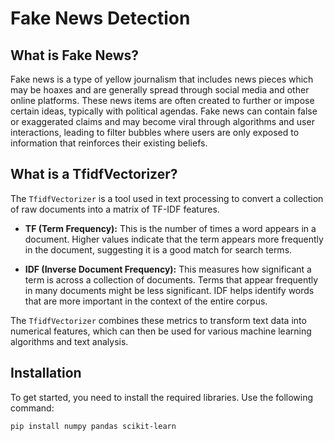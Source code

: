 # Fake News Detection

## What is Fake News?

Fake news is a type of yellow journalism that includes news pieces which may be hoaxes and are generally spread through social media and other online platforms. These news items are often created to further or impose certain ideas, typically with political agendas. Fake news can contain false or exaggerated claims and may become viral through algorithms and user interactions, leading to filter bubbles where users are only exposed to information that reinforces their existing beliefs.

## What is a TfidfVectorizer?

The `TfidfVectorizer` is a tool used in text processing to convert a collection of raw documents into a matrix of TF-IDF features. 

- **TF (Term Frequency):** This is the number of times a word appears in a document. Higher values indicate that the term appears more frequently in the document, suggesting it is a good match for search terms.

- **IDF (Inverse Document Frequency):** This measures how significant a term is across a collection of documents. Terms that appear frequently in many documents might be less significant. IDF helps identify words that are more important in the context of the entire corpus.

The `TfidfVectorizer` combines these metrics to transform text data into numerical features, which can then be used for various machine learning algorithms and text analysis.

## Installation

To get started, you need to install the required libraries. Use the following command:

```bash
pip install numpy pandas scikit-learn
